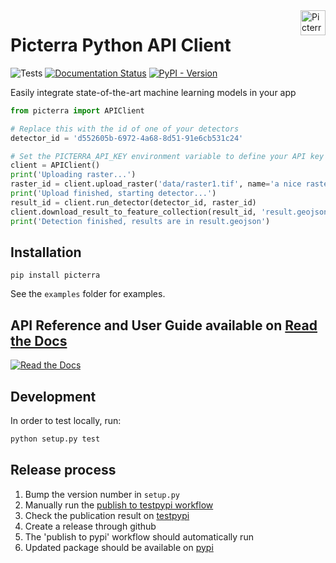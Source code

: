 <a href="https://picterra.ch">
    <img
        src="https://storage.googleapis.com/cloud.picterra.ch/public/assets/logo/picterra_logo_640.png"
        alt="Picterra logo" title="Picterra" align="right" height="40" />
</a>

# Picterra Python API Client

![Tests](https://github.com/Picterra/picterra-python/workflows/lint%20and%20tests/badge.svg?branch=master)
[![Documentation Status](https://readthedocs.org/projects/picterra-python/badge/?version=latest)](https://picterra-python.readthedocs.io/en/latest/?badge=latest)
[![PyPI - Version](https://img.shields.io/pypi/v/picterra)](https://pypi.org/project/picterra/)

Easily integrate state-of-the-art machine learning models in your app

```python
from picterra import APIClient

# Replace this with the id of one of your detectors
detector_id = 'd552605b-6972-4a68-8d51-91e6cb531c24'

# Set the PICTERRA_API_KEY environment variable to define your API key
client = APIClient()
print('Uploading raster...')
raster_id = client.upload_raster('data/raster1.tif', name='a nice raster')
print('Upload finished, starting detector...')
result_id = client.run_detector(detector_id, raster_id)
client.download_result_to_feature_collection(result_id, 'result.geojson')
print('Detection finished, results are in result.geojson')
```



## Installation

```
pip install picterra
```

See the `examples` folder for examples.

## API Reference and User Guide available on [Read the Docs](https://picterra-python.readthedocs.io/)

[![Read the Docs](https://storage.googleapis.com/cloud.picterra.ch/external/assets/python_api_docs_screenshot.png)](https://picterra-python.readthedocs.io/)


## Development

In order to test locally, run:
```bash
python setup.py test
```

## Release process

1. Bump the version number in `setup.py`
2. Manually run the [publish to testpypi workflow](https://github.com/Picterra/picterra-python/actions/workflows/python-publish-testpypi.yml)
3. Check the publication result on [testpypi](https://test.pypi.org/project/picterra/)
4. Create a release through github
5. The 'publish to pypi' workflow should automatically run
6. Updated package should be available on [pypi](https://pypi.org/project/picterra/)

